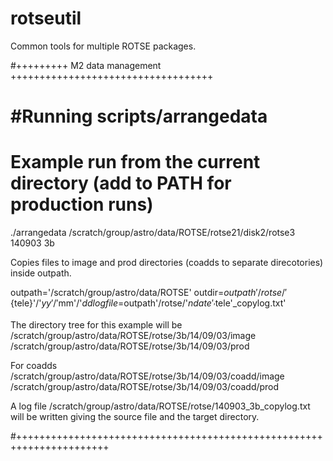 # rotseutil
Common tools for multiple ROTSE packages.

#+++++++++ M2 data management +++++++++++++++++++++++++++++++++++

#Running scripts/arrangedata 
====================================

# Example run from the current directory (add to PATH for production runs)

./arrangedata /scratch/group/astro/data/ROTSE/rotse21/disk2/rotse3 140903 3b

Copies files to image and prod directories (coadds to separate direcotories) inside outpath. 

outpath='/scratch/group/astro/data/ROTSE'
outdir=$outpath'/rotse/'${tele}'/'$yy'/'$mm'/'$dd
logfile=$outpath'/rotse/'$ndate'_'$tele'_copylog.txt'

The directory tree for this example will be
/scratch/group/astro/data/ROTSE/rotse/3b/14/09/03/image
/scratch/group/astro/data/ROTSE/rotse/3b/14/09/03/prod

For coadds
/scratch/group/astro/data/ROTSE/rotse/3b/14/09/03/coadd/image
/scratch/group/astro/data/ROTSE/rotse/3b/14/09/03/coadd/prod

A log file /scratch/group/astro/data/ROTSE/rotse/140903_3b_copylog.txt 
will be written giving the source file and the target directory.

#++++++++++++++++++++++++++++++++++++++++++++++++++++++++++++++++++++++
